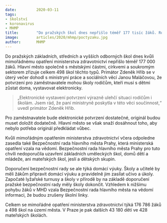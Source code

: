 ```yaml
---
date:         2020-03-11
tags:         
- školství 
- koronavirus 
- MHMP
title:        "Do pražských škol dnes nepřišlo téměř 177 tisíc žáků. Rodiče, kteří musí s dětmi zůstat doma, dostanou potvrzení elektronicky"
image: 	      articles/2020/mhmp/poctyzaku.jpg
author:       MHMP
---
```


Do pražských základních, středních a vyšších odborných škol dnes kvůli mimořádnému opatření ministerstva zdravotnictví nepřišlo téměř 177 000 žáků. Hlavní město společně s městskými částmi, církvemi a soukromým sektorem zřizuje celkem 498 škol těchto typů. Primátor Zdeněk Hřib se v úterý večer dohodl s ministryní práce a sociálních věcí Janou Maláčovou, že potvrzení pro zaměstnavatele mohou školy rodičům, kteří musí s dětmi zůstat doma, vystavovat elektronicky.

> „Elektronické vystavení potvrzení výrazně ulehčí situaci rodičům i školám. Jsem rád, že paní ministryně poskytla v této věci součinnost,“ uvedl primátor Zdeněk Hřib.

Pro zaměstnavatele bude elektronické potvrzení dostatečné, originál budou muset doložit dodatečně. Hlavní město se však snaží dosáhnout toho, aby nebylo potřeba originál předkládat vůbec.

Kvůli mimořádným opatřením ministerstva zdravotnictví včera odpoledne zasedla také Bezpečnostní rada hlavního města Prahy, která ministerská opatření vzala na vědomí. Bezpečnostní rada hlavního města Prahy pro tuto chvíli nedoporučila uzavření základních uměleckých škol, domů dětí a mládeže, ani mateřských škol, jeslí a dětských skupin.

Doporučení bezpečnostní rady se ale týká domácí výuky. Školy a učitelé by měli žákům připravit domácí výuku a pravidelně jim zasílat učivo a úkoly. Započaté lyžařské turnusy a školy v přírodě by na základě doporučení pražské bezpečnostní rady měly školy dokončit. Vzhledem k nižšímu pohybu žáků v MHD vzala Bezpečnostní rada hlavního města na vědomí informaci, že budou zrušeny školní linky.

Celkem se mimořádné opatření ministerstva zdravotnictví týká 176 786 žáků a 498 škol na území města. V Praze je pak dalších 43 180 dětí ve 428 mateřských školách. 
